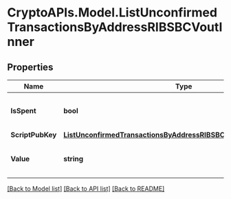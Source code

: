 # CryptoAPIs.Model.ListUnconfirmedTransactionsByAddressRIBSBCVoutInner

## Properties

Name | Type | Description | Notes
------------ | ------------- | ------------- | -------------
**IsSpent** | **bool** | Defines whether the output is spent or not. | 
**ScriptPubKey** | [**ListUnconfirmedTransactionsByAddressRIBSBCVoutInnerScriptPubKey**](ListUnconfirmedTransactionsByAddressRIBSBCVoutInnerScriptPubKey.md) |  | 
**Value** | **string** | Represents the sent/received amount. | 

[[Back to Model list]](../README.md#documentation-for-models) [[Back to API list]](../README.md#documentation-for-api-endpoints) [[Back to README]](../README.md)

